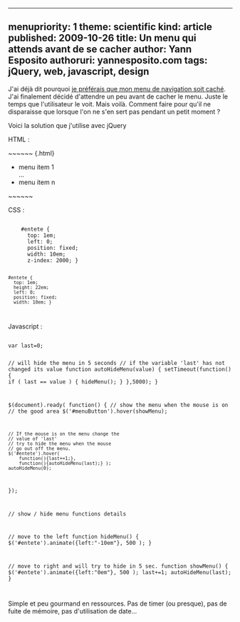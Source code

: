 -----
menupriority:   1
theme: scientific
kind:           article
published: 2009-10-26
title: Un menu qui attends avant de se cacher
author: Yann Esposito
authoruri: yannesposito.com
tags:  jQuery, web, javascript, design
-----

J'ai déjà dit pourquoi [je préférais que mon menu de navigation soit caché](/Scratch/fr/blog/2009-10-Focus-vs-Minimalism). J'ai finalement décidé d'attendre un peu avant de cacher le menu. Juste le temps que l'utilisateur le voit. Mais voilà. Comment faire pour qu'il ne disparaisse que lorsque l'on ne s'en sert pas pendant un petit moment ?

Voici la solution que j'utilise avec jQuery

HTML : 

<div>
~~~~~~ {.html}
    <div id="menuButton"></div>
    <div id="entete">
        <ul>
            <li> menu item 1 </li>
            ...
            <li> menu item n </li>
        </ul>
    </div>
~~~~~~
</div>

CSS : 

<div><code class="css">
    #entete {
      top: 1em;
      left: 0;
      position: fixed;
      width: 10em;
      z-index: 2000; }

    #entete {
      top: 1em;
      height: 22em;
      left: 0;
      position: fixed;
      width: 10em; }
</code></div>

Javascript : 

<div><code class="javascript">
var last=0;

// will hide the menu in 5 seconds
// if the variable 'last' has not changed its value
function autoHideMenu(value) {
    setTimeout(function(){
        if ( last == value ) { hideMenu(); }
    },5000);
}

$(document).ready( function() {
    // show the menu when the mouse is on
    // the good area
    $('#menuButton').hover(showMenu);

    // If the mouse is on the menu change the
    // value of 'last'
    // try to hide the menu when the mouse 
    // go out off the menu.
    $('#entete').hover(
        function(){last+=1;}, 
        function(){autoHideMenu(last);} );
    autoHideMenu(0);
});

// show / hide menu functions details

// move to the left
function hideMenu() { 
    $('#entete').animate({left:"-10em"}, 500 ); 
}

// move to right and will try to hide in 5 sec.
function showMenu() { 
    $('#entete').animate({left:"0em"}, 500 );
    last+=1;
    autoHideMenu(last);
}

</code></div>

Simple et peu gourmand en ressources. Pas de timer (ou presque), pas de fuite de mémoire, pas d'utilisation de date... 

